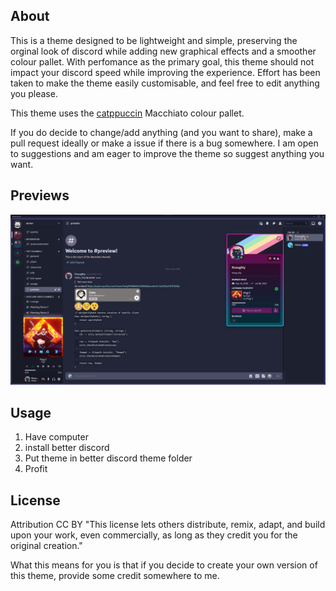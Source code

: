 ## About
This is a theme designed to be lightweight and simple, preserving the orginal look of discord while adding new graphical effects and a smoother colour pallet. With perfomance as the primary goal, this theme should not impact your discord speed while improving the experience. Effort has been taken to make the theme easily customisable, and feel free to edit anything you please.

This theme uses the [catppuccin](https://github.com/catppuccin/catppuccin) Macchiato colour pallet. 

If you do decide to change/add anything (and you want to share), make a pull request ideally or make a issue if there is a bug somewhere. I am open to suggestions and am eager to improve the theme so suggest anything you want.

## Previews
<img src="assets/Screenshot1.png"/>

## Usage

1. Have computer
2. install better discord
3. Put theme in better discord theme folder
4. Profit 

## License
Attribution
CC BY
"This license lets others distribute, remix, adapt, and build upon your work, even commercially, as long as they credit you for the original creation."

What this means for you is that if you decide to create your own version of this theme, provide some credit somewhere to me. 
